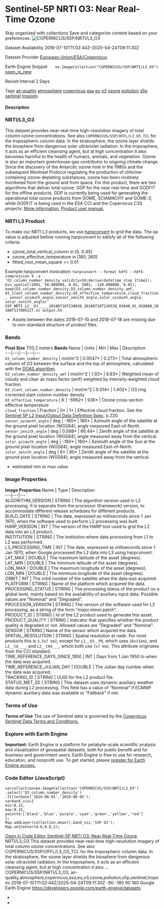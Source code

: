  
#  Sentinel-5P NRTI O3: Near Real-Time Ozone 
Stay organized with collections  Save and categorize content based on your preferences. 
![COPERNICUS/S5P/NRTI/L3_O3](https://developers.google.com/earth-engine/datasets/images/COPERNICUS/COPERNICUS_S5P_NRTI_L3_O3_sample.png) 

Dataset Availability
    2018-07-10T11:02:44Z–2025-04-24T09:11:30Z 

Dataset Provider
     [ European Union/ESA/Copernicus ](https://sentinel.esa.int/web/sentinel/user-guides/sentinel-5p-tropomi) 

Earth Engine Snippet
     `    ee.ImageCollection("COPERNICUS/S5P/NRTI/L3_O3")   ` [ open_in_new ](https://code.earthengine.google.com/?scriptPath=Examples:Datasets/COPERNICUS/COPERNICUS_S5P_NRTI_L3_O3) 

Revisit Interval
    2 Days 

Tags
     [air-quality](https://developers.google.com/earth-engine/datasets/tags/air-quality) [atmosphere](https://developers.google.com/earth-engine/datasets/tags/atmosphere) [copernicus](https://developers.google.com/earth-engine/datasets/tags/copernicus) [esa](https://developers.google.com/earth-engine/datasets/tags/esa) [eu](https://developers.google.com/earth-engine/datasets/tags/eu) [o3](https://developers.google.com/earth-engine/datasets/tags/o3) [ozone](https://developers.google.com/earth-engine/datasets/tags/ozone) [pollution](https://developers.google.com/earth-engine/datasets/tags/pollution) [s5p](https://developers.google.com/earth-engine/datasets/tags/s5p) [sentinel](https://developers.google.com/earth-engine/datasets/tags/sentinel) [tropomi](https://developers.google.com/earth-engine/datasets/tags/tropomi)
#### Description
### NRTI/L3_O3
This dataset provides near-real-time high-resolution imagery of total column ozone concentrations. See also `COPERNICUS/S5P/OFFL/L3_O3_TCL` for the tropospheric column data.
In the stratosphere, the ozone layer shields the biosphere from dangerous solar ultraviolet radiation. In the troposphere, it acts as an efficient cleansing agent, but at high concentration it also becomes harmful to the health of humans, animals, and vegetation. Ozone is also an important greenhouse-gas contributor to ongoing climate change. Since the discovery of the Antarctic ozone hole in the 1980s and the subsequent Montreal Protocol regulating the production of chlorine-containing ozone-depleting substances, ozone has been routinely monitored from the ground and from space.
For this product, there are two algorithms that deliver total ozone: GDP for the near real-time and GODFIT for the offline products. GDP is currently being used for generating the operational total ozone products from GOME, SCIAMACHY and GOME-2; while GODFIT is being used in the ESA CCI and the Copernicus C3S projects. [More information.](http://www.tropomi.eu/data-products/total-ozone-column) [Product user manual.](https://sentinel.esa.int/documents/247904/2474726/Sentinel-5P-Level-2-Product-User-Manual-Ozone-Total-Column)
### NRTI L3 Product
To make our NRTI L3 products, we use [harpconvert](https://stcorp.github.io/harp/doc/html/harpconvert.html) to grid the data.
The qa value is adjusted before running harpconvert to satisfy all of the following criteria:
  * ozone_total_vertical_column in [0, 0.45]
  * ozone_effective_temperature in [180, 260]
  * fitted_root_mean_square <= 0.01


Example harpconvert invocation: `harpconvert --format hdf5 --hdf5-compression 9 -a 'O3_column_number_density_validity>50;derive(datetime_stop {time}); bin_spatial(2001, 50.000000, 0.01, 2001, -120.000000, 0.01); keep(O3_column_number_density,O3_column_number_density_amf, O3_slant_column_number_density,O3_effective_temperature,cloud_fraction, sensor_azimuth_angle,sensor_zenith_angle,solar_azimuth_angle, solar_zenith_angle)' S5P_NRTI_L2__O3_____20180710T230038_20180710T230538_03840_01_010000_20180711T005227.nc output.h5`
  * Assets between the dates 2018-07-10 and 2018-07-18 are missing due to non-standard structure of product files.


### Bands
**Pixel Size** 1113.2 meters 
**Bands**
Name | Units | Min | Max | Description  
---|---|---|---|---  
`O3_column_number_density` | mol/m^2 |  0.0047*  |  0.272*  | Total atmospheric column of O3 between the surface and the top of atmosphere, calculated with the [DOAS algorithm](http://projects.knmi.nl/omi/research/product/product_generator.php?info=algo&product=Ozone&flavour=OMDOAO3&long=DOAS%20Total%20Ozone%20column).  
`O3_column_number_density_amf` | mol/m^2 |  1.92*  |  6.83*  | Weighted mean of cloudy and clear air mass factor (amf) weighted by intensity-weighted cloud fraction.  
`O3_slant_column_number_density` | mol/m^2 |  0.014*  |  1.402*  | O3 ring corrected slant column number density  
`O3_effective_temperature` | K |  -5962*  |  936*  | Ozone cross section effective temperature  
`cloud_fraction` | Fraction |  0*  |  1*  | Effective cloud fraction. See the [Sentinel 5P L2 Input/Output Data Definition Spec](https://sentinels.copernicus.eu/documents/247904/3119978/Sentinel-5P-Level-2-Input-Output-Data-Definition), p.220.  
`sensor_azimuth_angle` | deg |  -180*  |  180*  | Azimuth angle of the satellite at the ground pixel location (WGS84); angle measured East-of-North.  
`sensor_zenith_angle` | deg |  0.098*  |  66.44*  | Zenith angle of the satellite at the ground pixel location (WGS84); angle measured away from the vertical.  
`solar_azimuth_angle` | deg |  -180*  |  180*  | Azimuth angle of the Sun at the ground pixel location (WGS84); angle measured East-of-North.  
`solar_zenith_angle` | deg |  8*  |  80*  | Zenith angle of the satellite at the ground pixel location (WGS84); angle measured away from the vertical.  
* estimated min or max value 
### Image Properties
**Image Properties**
Name | Type | Description  
---|---|---  
ALGORITHM_VERSION | STRING | The algorithm version used in L2 processing. It is separate from the processor (framework) version, to accommodate different release schedules for different products.  
BUILD_DATE | STRING | The date, expressed as milliseconds since 1 Jan 1970, when the software used to perform L2 processing was built.  
HARP_VERSION | INT | The version of the HARP tool used to grid the L2 data into an L3 product.  
INSTITUTION | STRING | The institution where data processing from L1 to L2 was performed.  
L3_PROCESSING_TIME | INT | The date, expressed as milliseconds since 1 Jan 1970, when Google processed the L2 data into L3 using harpconvert.  
LAT_MAX | DOUBLE | The maximum latitude of the asset (degrees).  
LAT_MIN | DOUBLE | The minimum latitude of the asset (degrees).  
LON_MAX | DOUBLE | The maximum longitude of the asset (degrees).  
LON_MIN | DOUBLE | The minimum longitude of the asset (degrees).  
ORBIT | INT | The orbit number of the satellite when the data was acquired.  
PLATFORM | STRING | Name of the platform which acquired the data.  
PROCESSING_STATUS | STRING | The processing status of the product on a global level, mainly based on the availability of auxiliary input data. Possible values are "Nominal" and "Degraded".  
PROCESSOR_VERSION | STRING | The version of the software used for L2 processing, as a string of the form "major.minor.patch".  
PRODUCT_ID | STRING | Id of the L2 product used to generate this asset.  
PRODUCT_QUALITY | STRING | Indicator that specifies whether the product quality is degraded or not. Allowed values are "Degraded" and "Nominal".  
SENSOR | STRING | Name of the sensor which acquired the data.  
SPATIAL_RESOLUTION | STRING | Spatial resolution at nadir. For most products this is `3.5x7 km2`, except for `L2__O3__PR`, which uses `28x21km2`, and `L2__CO____` and `L2__CH4___`, which both use `7x7 km2`. This attribute originates from the CCI standard.  
TIME_REFERENCE_DAYS_SINCE_1950 | INT | Days from 1 Jan 1950 to when the data was acquired.  
TIME_REFERENCE_JULIAN_DAY | DOUBLE | The Julian day number when the data was acquired.  
TRACKING_ID | STRING | UUID for the L2 product file.  
STATUS_MET_2D | STRING | This dataset uses dynamic auxiliary weather data during L2 processing. This field has a value of "Nominal" if ECMWF dynamic auxiliary data was available or "Fallback" if not.  
### Terms of Use
**Terms of Use**
The use of Sentinel data is governed by the [Copernicus Sentinel Data Terms and Conditions.](https://sentinel.esa.int/documents/247904/690755/Sentinel_Data_Legal_Notice)
### Explore with Earth Engine
**Important:** Earth Engine is a platform for petabyte-scale scientific analysis and visualization of geospatial datasets, both for public benefit and for business and government users. Earth Engine is free to use for research, education, and nonprofit use. To get started, please [register for Earth Engine access.](https://console.cloud.google.com/earth-engine)
### Code Editor (JavaScript)
```
varcollection=ee.ImageCollection('COPERNICUS/S5P/NRTI/L3_O3')
.select('O3_column_number_density')
.filterDate('2019-06-01','2019-06-05');
varband_viz={
min:0.12,
max:0.15,
palette:['black','blue','purple','cyan','green','yellow','red']
};
Map.addLayer(collection.mean(),band_viz,'S5P O3');
Map.setCenter(0.0,0.0,2);
```
[ Open in Code Editor ](https://code.earthengine.google.com/?scriptPath=Examples:Datasets/COPERNICUS/COPERNICUS_S5P_NRTI_L3_O3)
[ Sentinel-5P NRTI O3: Near Real-Time Ozone ](https://developers.google.com/earth-engine/datasets/catalog/COPERNICUS_S5P_NRTI_L3_O3)
NRTI/L3_O3 This dataset provides near-real-time high-resolution imagery of total column ozone concentrations. See also COPERNICUS/S5P/OFFL/L3_O3_TCL for the tropospheric column data. In the stratosphere, the ozone layer shields the biosphere from dangerous solar ultraviolet radiation. In the troposphere, it acts as an efficient cleansing agent, but at high concentration it also …
COPERNICUS/S5P/NRTI/L3_O3, air-quality,atmosphere,copernicus,esa,eu,o3,ozone,pollution,s5p,sentinel,tropomi 
2018-07-10T11:02:44Z/2025-04-24T09:11:30Z
-90 -180 90 180 
Google Earth Engine
https://developers.google.com/earth-engine/datasets
  * [ ](https://doi.org/https://sentinel.esa.int/web/sentinel/user-guides/sentinel-5p-tropomi)
  * [ ](https://doi.org/https://developers.google.com/earth-engine/datasets/catalog/COPERNICUS_S5P_NRTI_L3_O3)


